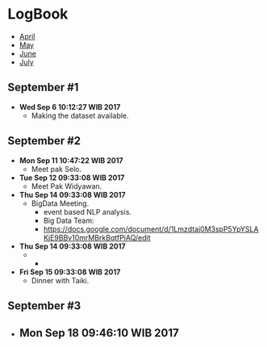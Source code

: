 LogBook
=======
- [April](https://github.com/gtrdp/twitter-clustering/blob/master/LogBook/00-april.md)
- [May](https://github.com/gtrdp/twitter-clustering/blob/master/LogBook/01-may.md)
- [June](https://github.com/gtrdp/twitter-clustering/blob/master/LogBook/02-june.md)
- [July](https://github.com/gtrdp/twitter-clustering/blob/master/LogBook/03-july.md)

September #1
------------
- **Wed Sep  6 10:12:27 WIB 2017**
	- Making the dataset available.

September #2
------------
- **Mon Sep 11 10:47:22 WIB 2017**
	- Meet pak Selo.
- **Tue Sep 12 09:33:08 WIB 2017**
	- Meet Pak Widyawan.
- **Thu Sep 14 09:33:08 WIB 2017**
	- BigData Meeting.
		- event based NLP analysis.
		- Big Data Team:
		- https://docs.google.com/document/d/1Lmzdtaj0M3spP5YpYSLAKjE9BBv10mrMBrkBqtfPiAQ/edit
- **Thu Sep 14 09:33:08 WIB 2017**
	- -
- **Fri Sep 15 09:33:08 WIB 2017**
	- Dinner with Taiki.

September #3
------------
- **Mon Sep 18 09:46:10 WIB 2017**
	- 